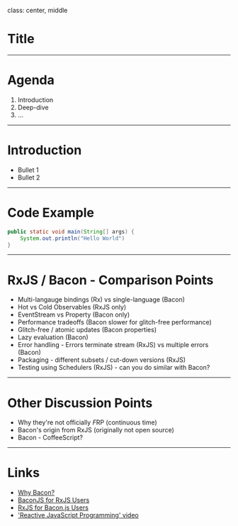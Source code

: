 class: center, middle

# Title

---

# Agenda

1. Introduction
2. Deep-dive
3. ...

---

# Introduction

* Bullet 1
* Bullet 2

---

# Code Example

```java
public static void main(String[] args) {
    System.out.println("Hello World")
}
```

---

# RxJS / Bacon - Comparison Points

* Multi-langauge bindings (Rx) vs single-language (Bacon)
* Hot vs Cold Observables (RxJS only)
* EventStream vs Property (Bacon only)
* Performance tradeoffs (Bacon slower for glitch-free performance)
* Glitch-free / atomic updates (Bacon properties)
* Lazy evaluation (Bacon)
* Error handling - Errors terminate stream (RxJS) vs multiple errors (Bacon)
* Packaging - different subsets / cut-down versions (RxJS)
* Testing using Schedulers (RxJS) - can you do similar with Bacon?

---

# Other Discussion Points

* Why they're not officially *F*RP (continuous time)
* Bacon's origin from RxJS (originally not open source)
* Bacon - CoffeeScript?

---

# Links

* [Why Bacon?](https://github.com/baconjs/bacon.js#why-bacon)
* [BaconJS for RxJS Users](https://baconjs.github.io/api.html#for-rxjs-users)
* [RxJS for Bacon.js Users](https://github.com/Reactive-Extensions/RxJS/blob/master/doc/mapping/bacon.js/whyrx.md)
* ['Reactive JavaScript Programming' video](https://www.safaribooksonline.com/library/view/reactive-javascript-programming/9781787284913/)
